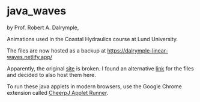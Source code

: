 # java_waves

by Prof. Robert A. Dalrymple,

Animations used in the Coastal Hydraulics course at Lund University.

The files are now hosted as a backup at https://dalrymple-linear-waves.netlify.app/

Apparently, the original [site](http://www.coastal.udel.edu/faculty/rad/index.html) is broken. I found an alternative [link](http://homepages.cae.wisc.edu/~chinwu/Coastal_Java/) for the files and decided to also host them here.

To run these java applets in modern browsers, use the Google Chrome extension called [CheerpJ Applet Runner](https://chrome.google.com/webstore/detail/cheerpj-applet-runner/bbmolahhldcbngedljfadjlognfaaein).


